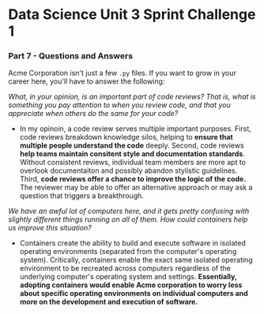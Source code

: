 # Data Science Unit 3 Sprint Challenge 1

### Part 7 - Questions and Answers

Acme Corporation isn't just a few `.py` files. If you want to grow in your
career here, you'll have to answer the following:

*What, in your opinion, is an important part of code reviews? That is, what is
something you pay attention to when you review code, and that you appreciate
when others do the same for your code?*

- In my opinoin, a code review serves multiple important purposes. First, code reviews breakdown knowledge silos, helping to **ensure that multiple people understand the code** deeply. Second, code reviews **help teams maintain consitent style and documentation standards**. Without consistent reviews, individual team members are more apt to overlook documentaiton and possibly abandon stylistic guidelines. Third, **code reviews offer a chance to improve the logic of the code.** The reviewer may be able to offer an alternative approach or may ask a question that triggers a breakthrough. 

*We have an awful lot of computers here, and it gets pretty confusing with
slightly different things running on all of them. How could containers help us
improve this situation?*

- Containers create the ability to build and execute software in isolated operating environments (separated from the computer's operating system). Critically, containers enable the exact same isolated operating environment to be recreated across computers regardless of the underlying computer's operating system and settings. **Essentially, adopting containers would enable Acme corporation to worry less about specific operating environments on individual computers and more on the development and execution of software.**